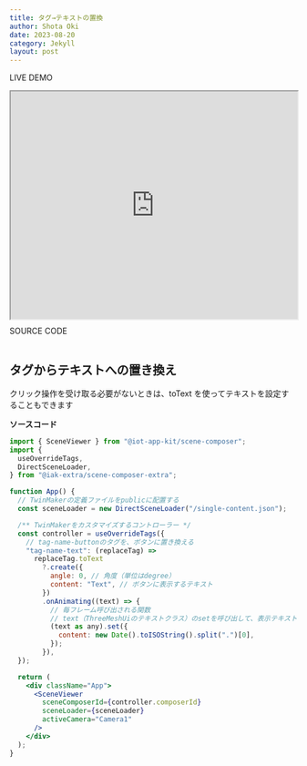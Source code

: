 ```yaml
---
title: タグ→テキストの置換
author: Shota Oki
date: 2023-08-20
category: Jekyll
layout: post
---
```



<span class="chip-class">LIVE DEMO</span>

<div style="width: 100%; height: 400px">
  <iframe
    src="https://shotaoki.github.io/iot-app-kit-extra-document/?content=replace-tag-text"
    width="100%"
    height="400px"
  ></iframe>
</div>

<span class="chip-class" style="margin-top: 1rem">SOURCE CODE</span>

<pre id="iframe-content-area-text"></pre>
<script>
  fetch(
    "https://shotaoki.github.io/iot-app-kit-extra-document/document-page-contents/replace-tag-text.txt"
  ).then((r) => {
    r.text().then((data) => {
      document.querySelector("#iframe-content-area-text").innerHTML = data.replace("${0}", "replaceTag");
    });
  });
</script>


## タグからテキストへの置き換え

クリック操作を受け取る必要がないときは、toText を使ってテキストを設定することもできます


**ソースコード**

```jsx
import { SceneViewer } from "@iot-app-kit/scene-composer";
import {
  useOverrideTags,
  DirectSceneLoader,
} from "@iak-extra/scene-composer-extra";

function App() {
  // TwinMakerの定義ファイルをpublicに配置する
  const sceneLoader = new DirectSceneLoader("/single-content.json");

  /** TwinMakerをカスタマイズするコントローラー */
  const controller = useOverrideTags({
    // tag-name-buttonのタグを、ボタンに置き換える
    "tag-name-text": (replaceTag) =>
      replaceTag.toText
        ?.create({
          angle: 0, // 角度（単位はdegree）
          content: "Text", // ボタンに表示するテキスト
        })
        .onAnimating((text) => {
          // 毎フレーム呼び出される関数
          // text（ThreeMeshUiのテキストクラス）のsetを呼び出して、表示テキストを動的に更新できる
          (text as any).set({
            content: new Date().toISOString().split(".")[0],
          });
        }),
  });

  return (
    <div className="App">
      <SceneViewer
        sceneComposerId={controller.composerId}
        sceneLoader={sceneLoader}
        activeCamera="Camera1"
      />
    </div>
  );
}
```
